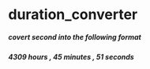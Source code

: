 # duration_converter
##### covert second into the following format
##### 4309 hours , 45 minutes , 51 seconds
